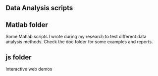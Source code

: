 Data Analysis scripts
---------------------

## Matlab folder ##

Some Matlab scripts I wrote during my research to test different data analysis methods.
Check the doc folder for some examples and reports.

## js folder ##

Interactive web demos

